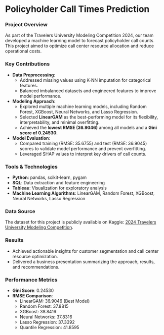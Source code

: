 # Policyholder Call Times Prediction

### **Project Overview**
As part of the Travelers University Modeling Competition 2024, our team developed a machine learning model to forecast policyholder call counts. This project aimed to optimize call center resource allocation and reduce operational costs.

### **Key Contributions**
- **Data Preprocessing**: 
  - Addressed missing values using K-NN imputation for categorical features.
  - Balanced imbalanced datasets and engineered features to improve model performance.
- **Modeling Approach**:
  - Explored multiple machine learning models, including Random Forest, XGBoost, Neural Networks, and Lasso Regression.
  - Selected **LinearGAM** as the best-performing model for its flexibility, interpretability, and minimal overfitting.
  - Achieved the **lowest RMSE (36.9046)** among all models and a **Gini score of 0.24530**.
- **Model Evaluation**:
  - Compared training (RMSE: 35.6755) and test (RMSE: 36.9045) scores to validate model performance and prevent overfitting.
  - Leveraged SHAP values to interpret key drivers of call counts.

### **Tools & Technologies**
- **Python**: pandas, scikit-learn, pygam
- **SQL**: Data extraction and feature engineering
- **Tableau**: Visualization for exploratory analysis
- **Machine Learning Algorithms**: LinearGAM, Random Forest, XGBoost, Neural Networks, Lasso Regression

### **Data Source**
The dataset for this project is publicly available on Kaggle: [2024 Travelers University Modeling Competition](https://www.kaggle.com/competitions/2024-travelers-university-modeling-competition/data).

### **Results**
- Achieved actionable insights for customer segmentation and call center resource optimization.
- Delivered a business presentation summarizing the approach, results, and recommendations.

### **Performance Metrics**
- **Gini Score**: 0.24530
- **RMSE Comparison**:
  - LinearGAM: 36.9046 (Best Model)
  - Random Forest: 37.8815
  - XGBoost: 38.8416
  - Neural Networks: 37.8316
  - Lasso Regression: 37.3392
  - Quantile Regression: 41.8595
